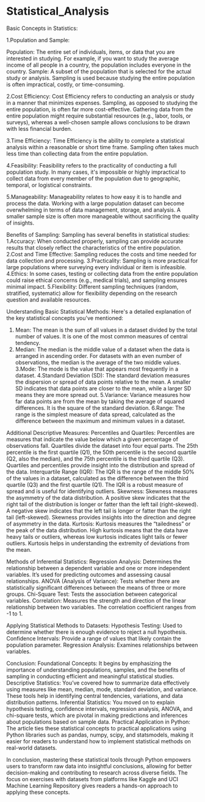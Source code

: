 # Statistical_Analysis
Basic Concepts in Statistics:

1.Population and Sample:

   Population: The entire set of individuals, items, or data that you are interested in studying. For example, if you want to study the average income of all people in a country, the population includes everyone in the country.
   Sample: A subset of the population that is selected for the actual study or analysis. Sampling is used because studying the entire population is often impractical, costly, or time-consuming.

2.Cost Efficiency:
   Cost Efficiency refers to conducting an analysis or study in a manner that minimizes expenses. Sampling, as opposed to studying the entire population, is often far more cost-effective. Gathering data from the entire population might require substantial resources (e.g., labor, tools, or surveys), whereas a well-chosen sample allows conclusions to be drawn with less financial burden.

3.Time Efficiency:
   Time Efficiency is the ability to complete a statistical analysis within a reasonable or short time frame. Sampling often takes much less time than collecting data from the entire population.

4.Feasibility:
   Feasibility refers to the practicality of conducting a full population study. In many cases, it's impossible or highly impractical to collect data from every member of the population due to geographic, temporal, or logistical constraints.

5.Manageability:
   Manageability relates to how easy it is to handle and process the data. Working with a large population dataset can become overwhelming in terms of data management, storage, and analysis. A smaller sample size is often more manageable without sacrificing the quality of insights.
   
Benefits of Sampling:
Sampling has several benefits in statistical studies:
   1.Accuracy: When conducted properly, sampling can provide accurate results that closely reflect the characteristics of the entire population.
   2.Cost and Time Effective: Sampling reduces the costs and time needed for data collection and processing.
   3.Practicality: Sampling is more practical for large populations where surveying every individual or item is infeasible.
   4.Ethics: In some cases, testing or collecting data from the entire population could raise ethical concerns (e.g., medical trials), and sampling ensures minimal impact.
   5.Flexibility: Different sampling techniques (random, stratified, systematic) allow for flexibility depending on the research question and available resources.
   
Understanding Basic Statistical Methods: 
Here's a detailed explanation of the key statistical concepts you've mentioned:

1. Mean: The mean is the sum of all values in a dataset divided by the total number of values. It is one of the most common measures of central tendency.
2. Median: The median is the middle value of a dataset when the data is arranged in ascending order. For datasets with an even number of observations, the median is the average of the two middle values.
3.Mode: The mode is the value that appears most frequently in a dataset.
4.Standard Deviation (SD): The standard deviation measures the dispersion or spread of data points relative to the mean. A smaller SD indicates that data points are closer to the mean, while a larger SD means they are more spread out.
5.Variance: Variance measures how far data points are from the mean by taking the average of squared differences. It is the square of the standard deviation.
6.Range: The range is the simplest measure of data spread, calculated as the difference between the maximum and minimum values in a dataset.


Additional Descriptive Measures:
Percentiles and Quartiles: Percentiles are measures that indicate the value below which a given percentage of observations fall. Quartiles divide the dataset into four equal parts. 
The 25th percentile is the first quartile (Q1), the 50th percentile is the second quartile (Q2, also the median), and the 75th percentile is the third quartile (Q3).
Quartiles and percentiles provide insight into the distribution and spread of the data.
Interquartile Range (IQR): The IQR is the range of the middle 50% of the values in a dataset, calculated as the difference between the third quartile (Q3) and the first quartile (Q1). The IQR is a robust measure of spread and is useful for identifying outliers.
Skewness: Skewness measures the asymmetry of the data distribution. A positive skew indicates that the right tail of the distribution is longer or fatter than the left tail (right-skewed). A negative skew indicates that the left tail is longer or fatter than the right tail (left-skewed).
Skewness provides insights into the direction and degree of asymmetry in the data.
Kurtosis: Kurtosis measures the “tailedness” or the peak of the data distribution. High kurtosis means that the data have heavy tails or outliers, whereas low kurtosis indicates light tails or fewer outliers. 
Kurtosis helps in understanding the extremity of deviations from the mean.


Methods of Inferential Statistics:
Regression Analysis: Determines the relationship between a dependent variable and one or more independent variables. It’s used for predicting outcomes and assessing causal relationships.
ANOVA (Analysis of Variance): Tests whether there are statistically significant differences between the means of three or more groups.
Chi-Square Test: Tests the association between categorical variables.
Correlation: Measures the strength and direction of the linear relationship between two variables. The correlation coefficient ranges from -1 to 1.

Applying Statistical Methods to Datasets:
Hypothesis Testing: Used to determine whether there is enough evidence to reject a null hypothesis.
Confidence Intervals: Provide a range of values that likely contain the population parameter.
Regression Analysis: Examines relationships between variables.

Conclusion:
Foundational Concepts: It begins by emphasizing the importance of understanding populations, samples, and the benefits of sampling in conducting efficient and meaningful statistical studies.
Descriptive Statistics: You’ve covered how to summarize data effectively using measures like mean, median, mode, standard deviation, and variance. These tools help in identifying central tendencies, variations, and data distribution patterns.
Inferential Statistics: You moved on to explain hypothesis testing, confidence intervals, regression analysis, ANOVA, and chi-square tests, which are pivotal in making predictions and inferences about populations based on sample data.
Practical Application in Python: The article ties these statistical concepts to practical applications using Python libraries such as pandas, numpy, scipy, and statsmodels, making it easier for readers to understand how to implement statistical methods on real-world datasets.

In conclusion, mastering these statistical tools through Python empowers users to transform raw data into insightful conclusions, allowing for better decision-making and contributing to research across diverse fields.
The focus on exercises with datasets from platforms like Kaggle and UCI Machine Learning Repository gives readers a hands-on approach to applying these concepts.
 
